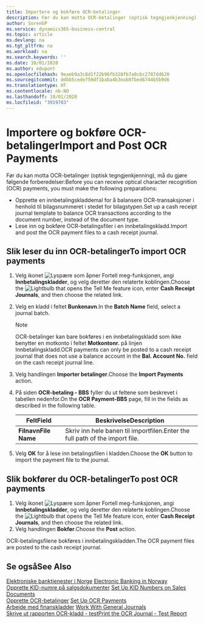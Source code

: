 ```yaml
---
title: Importere og bokføre OCR-betalinger
description: Før du kan motta OCR-betalinger (optisk tegngjenkjenning), må du gjøre noen forberedelser.
author: SorenGP
ms.service: dynamics365-business-central
ms.topic: article
ms.devlang: na
ms.tgt_pltfrm: na
ms.workload: na
ms.search.keywords: ''
ms.date: 10/01/2020
ms.author: edupont
ms.openlocfilehash: 9eaeb9a3c8d1f22b96fb328fb7a8cbc2787dd620
ms.sourcegitcommit: ddbb5cede750df1baba4b3eab8fbed6744b5b9d6
ms.translationtype: HT
ms.contentlocale: nb-NO
ms.lasthandoff: 10/01/2020
ms.locfileid: "3919783"
---
```

# <a name="import-and-post-ocr-payments"></a><span data-ttu-id="12380-103">Importere og bokføre OCR-betalinger</span><span class="sxs-lookup"><span data-stu-id="12380-103">Import and Post OCR Payments</span></span>
<span data-ttu-id="12380-104">Før du kan motta OCR-betalinger (optisk tegngjenkjenning), må du gjøre følgende forberedelser:</span><span class="sxs-lookup"><span data-stu-id="12380-104">Before you can receive optical character recognition (OCR) payments, you must make the following preparations:</span></span>  

- <span data-ttu-id="12380-105">Opprette en innbetalingskladdemal for å balansere OCR-transaksjoner i henhold til bilagsnummeret i stedet for bilagstypen.</span><span class="sxs-lookup"><span data-stu-id="12380-105">Set up a cash receipt journal template to balance OCR transactions according to the document number, instead of the document type.</span></span>  
- <span data-ttu-id="12380-106">Lese inn og bokføre OCR-betalingsfiler i en innbetalingskladd.</span><span class="sxs-lookup"><span data-stu-id="12380-106">Import and post the OCR payment files to a cash receipt journal.</span></span>  

## <a name="to-import-ocr-payments"></a><span data-ttu-id="12380-107">Slik leser du inn OCR-betalinger</span><span class="sxs-lookup"><span data-stu-id="12380-107">To import OCR payments</span></span>  

1.  <span data-ttu-id="12380-108">Velg ikonet ![Lyspære som åpner Fortell meg-funksjonen](../../media/ui-search/search_small.png "Fortell hva du vil gjøre"), angi **Innbetalingskladder**, og velg deretter den relaterte koblingen.</span><span class="sxs-lookup"><span data-stu-id="12380-108">Choose the ![Lightbulb that opens the Tell Me feature](../../media/ui-search/search_small.png "Tell me what you want to do") icon, enter **Cash Receipt Journals**, and then choose the related link.</span></span>  
2.  <span data-ttu-id="12380-109">Velg en kladd i feltet **Bunkenavn**.</span><span class="sxs-lookup"><span data-stu-id="12380-109">In the **Batch Name** field, select a journal batch.</span></span>  

    > [!NOTE]  
    >  <span data-ttu-id="12380-110">OCR-betalinger kan bare bokføres i en innbetalingskladd som ikke benytter en motkonto i feltet **Motkontonr.** på linjen Innbetalingskladd.</span><span class="sxs-lookup"><span data-stu-id="12380-110">OCR payments can only be posted to a cash receipt journal that does not use a balance account in the **Bal. Account No.** field on the cash receipt journal line.</span></span>  

3.  <span data-ttu-id="12380-111">Velg handlingen **Importer betalinger**.</span><span class="sxs-lookup"><span data-stu-id="12380-111">Choose the **Import Payments** action.</span></span>  
4.  <span data-ttu-id="12380-112">På siden **OCR-betaling - BBS** fyller du ut feltene som beskrevet i tabellen nedenfor.</span><span class="sxs-lookup"><span data-stu-id="12380-112">On the **OCR Payment-BBS** page, fill in the fields as described in the following table.</span></span>  

    |<span data-ttu-id="12380-113">Felt</span><span class="sxs-lookup"><span data-stu-id="12380-113">Field</span></span>|<span data-ttu-id="12380-114">Beskrivelse</span><span class="sxs-lookup"><span data-stu-id="12380-114">Description</span></span>|  
    |---------------------------------|---------------------------------------|  
    |<span data-ttu-id="12380-115">**Filnavn**</span><span class="sxs-lookup"><span data-stu-id="12380-115">**File Name**</span></span>|<span data-ttu-id="12380-116">Skriv inn hele banen til importfilen.</span><span class="sxs-lookup"><span data-stu-id="12380-116">Enter the full path of the import file.</span></span>|  

5.  <span data-ttu-id="12380-117">Velg **OK** for å lese inn betalingsfilen i kladden.</span><span class="sxs-lookup"><span data-stu-id="12380-117">Choose the **OK** button to import the payment file to the journal.</span></span>  

## <a name="to-post-ocr-payments"></a><span data-ttu-id="12380-118">Slik bokfører du OCR-betalinger</span><span class="sxs-lookup"><span data-stu-id="12380-118">To post OCR payments</span></span>  

1.  <span data-ttu-id="12380-119">Velg ikonet ![Lyspære som åpner Fortell meg-funksjonen](../../media/ui-search/search_small.png "Fortell hva du vil gjøre"), angi **Innbetalingskladder**, og velg deretter den relaterte koblingen.</span><span class="sxs-lookup"><span data-stu-id="12380-119">Choose the ![Lightbulb that opens the Tell Me feature](../../media/ui-search/search_small.png "Tell me what you want to do") icon, enter **Cash Receipt Journals**, and then choose the related link.</span></span>  
2.  <span data-ttu-id="12380-120">Velg handlingen **Bokfør**.</span><span class="sxs-lookup"><span data-stu-id="12380-120">Choose the **Post** action.</span></span>  

<span data-ttu-id="12380-121">OCR-betalingsfilene bokføres i innbetalingskladden.</span><span class="sxs-lookup"><span data-stu-id="12380-121">The OCR payment files are posted to the cash receipt journal.</span></span>  

## <a name="see-also"></a><span data-ttu-id="12380-122">Se også</span><span class="sxs-lookup"><span data-stu-id="12380-122">See Also</span></span>  
 <span data-ttu-id="12380-123">[Elektroniske banktjenester i Norge](electronic-banking-in-norway.md) </span><span class="sxs-lookup"><span data-stu-id="12380-123">[Electronic Banking in Norway](electronic-banking-in-norway.md) </span></span>  
 <span data-ttu-id="12380-124">[Opprette KID-numre på salgsdokumenter](how-to-set-up-kid-numbers-on-sales-documents.md) </span><span class="sxs-lookup"><span data-stu-id="12380-124">[Set Up KID Numbers on Sales Documents](how-to-set-up-kid-numbers-on-sales-documents.md) </span></span>  
 <span data-ttu-id="12380-125">[Opprette OCR-betalinger](how-to-set-up-ocr-payments.md) </span><span class="sxs-lookup"><span data-stu-id="12380-125">[Set Up OCR Payments](how-to-set-up-ocr-payments.md) </span></span>  
 <span data-ttu-id="12380-126">[Arbeide med finanskladder](../../ui-work-general-journals.md) </span><span class="sxs-lookup"><span data-stu-id="12380-126">[Work With General Journals](../../ui-work-general-journals.md) </span></span>  
 [<span data-ttu-id="12380-127">Skrive ut rapporten OCR-kladd - test</span><span class="sxs-lookup"><span data-stu-id="12380-127">Print the OCR Journal - Test Report</span></span>](how-to-print-the-ocr-journal-test-report.md)
